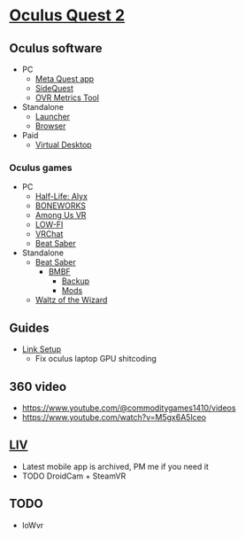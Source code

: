 # [Oculus Quest 2](./)

## Oculus software

- PC
  - [Meta Quest app](https://www.meta.com/quest/setup/#:~:text=SET%2DUP-,Quest%202,-Download%20the%20Oculus)
  - [SideQuest](https://sidequestvr.com/download#:~:text=Show%20More-,Advanced%20Installer%20Tutorial,-SideQuest%20Official)
  - [OVR Metrics Tool](https://developer.oculus.com/downloads/package/ovr-metrics-tool/)
- Standalone
  - [Launcher](https://github.com/threethan/LightningLauncher)
  - [Browser](https://wolvic.com/dl/)
- Paid
  - [Virtual Desktop](https://www.vrdesktop.net)

### Oculus games

- PC
  - [Half-Life: Alyx](https://store.steampowered.com/app/546560/HalfLife_Alyx/)
  - [BONEWORKS](https://store.steampowered.com/app/823500/BONEWORKS/)
  - [Among Us VR](https://store.steampowered.com/app/1849900/Among_Us_VR/)
  - [LOW-FI](https://store.steampowered.com/app/395830/LOWFI/)
  - [VRChat](https://store.steampowered.com/app/438100/VRChat/)
  - [Beat Saber](https://store.steampowered.com/app/620980/Beat_Saber/)
- Standalone
  - [Beat Saber](https://www.meta.com/experiences/2448060205267927/)
    - [BMBF](https://sidequestvr.com/app/747/bmbf)
      - [Backup](https://bsmg.wiki/quest-modding.html#backup-save-data-using-sidequest)
      - [Mods](https://computerelite.github.io/tools/Beat_Saber/questmods.html)
  - [Waltz of the Wizard](https://www.meta.com/experiences/2280285932034855/)

## Guides

- [Link Setup](https://4pda.to/forum/index.php?showtopic=1025596&view=findpost&p=106966059)
  - Fix oculus laptop GPU shitcoding

## 360 video

- <https://www.youtube.com/@commoditygames1410/videos>
- <https://www.youtube.com/watch?v=M5gx6A5lceo>

## [LIV](https://www.liv.tv/mixedreality)

- Latest mobile app is archived, PM me if you need it
- TODO DroidCam + SteamVR

## TODO

- loWvr
